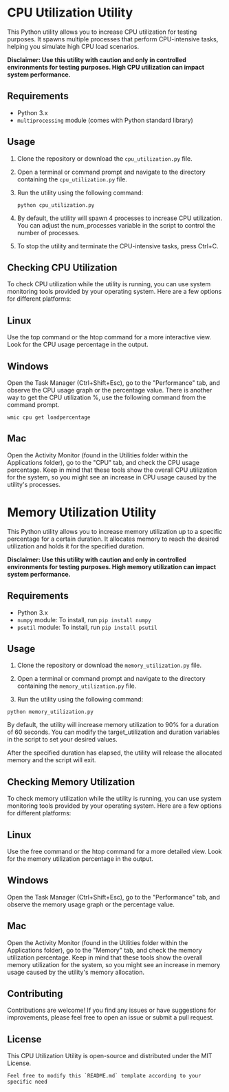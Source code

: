 # CPU Utilization Utility

This Python utility allows you to increase CPU utilization for testing purposes. It spawns multiple processes that perform CPU-intensive tasks, helping you simulate high CPU load scenarios.

**Disclaimer: Use this utility with caution and only in controlled environments for testing purposes. High CPU utilization can impact system performance.**

## Requirements

- Python 3.x
- `multiprocessing` module (comes with Python standard library)

## Usage

1. Clone the repository or download the `cpu_utilization.py` file.

2. Open a terminal or command prompt and navigate to the directory containing the `cpu_utilization.py` file.

3. Run the utility using the following command:

   ```shell
   python cpu_utilization.py
   ```

4. By default, the utility will spawn 4 processes to increase CPU utilization. You can adjust the num_processes variable in the script to control the number of processes.

5. To stop the utility and terminate the CPU-intensive tasks, press Ctrl+C.

## Checking CPU Utilization

To check CPU utilization while the utility is running, you can use system monitoring tools provided by your operating system. Here are a few options for different platforms:

## Linux

Use the top command or the htop command for a more interactive view. Look for the CPU usage percentage in the output.

## Windows

Open the Task Manager (Ctrl+Shift+Esc), go to the "Performance" tab, and observe the CPU usage graph or the percentage value.
There is another way to get the CPU utilization %, use the following command from the command prompt.

```shell
wmic cpu get loadpercentage
```
## Mac

Open the Activity Monitor (found in the Utilities folder within the Applications folder), go to the "CPU" tab, and check the CPU usage percentage.
Keep in mind that these tools show the overall CPU utilization for the system, so you might see an increase in CPU usage caused by the utility's processes.


# Memory Utilization Utility

This Python utility allows you to increase memory utilization up to a specific percentage for a certain duration. It allocates memory to reach the desired utilization and holds it for the specified duration.

**Disclaimer: Use this utility with caution and only in controlled environments for testing purposes. High memory utilization can impact system performance.**

## Requirements

- Python 3.x
- `numpy` module: To install, run `pip install numpy`
- `psutil` module: To install, run `pip install psutil`

## Usage

1. Clone the repository or download the `memory_utilization.py` file.

2. Open a terminal or command prompt and navigate to the directory containing the `memory_utilization.py` file.

3. Run the utility using the following command:

```shell
python memory_utilization.py
```

By default, the utility will increase memory utilization to 90% for a duration of 60 seconds. You can modify the target_utilization and duration variables in the script to set your desired values.

After the specified duration has elapsed, the utility will release the allocated memory and the script will exit.

## Checking Memory Utilization

To check memory utilization while the utility is running, you can use system monitoring tools provided by your operating system. Here are a few options for different platforms:

## Linux

Use the free command or the htop command for a more detailed view. Look for the memory utilization percentage in the output.

## Windows

Open the Task Manager (Ctrl+Shift+Esc), go to the "Performance" tab, and observe the memory usage graph or the percentage value.

## Mac

Open the Activity Monitor (found in the Utilities folder within the Applications folder), go to the "Memory" tab, and check the memory utilization percentage.
Keep in mind that these tools show the overall memory utilization for the system, so you might see an increase in memory usage caused by the utility's memory allocation.

## Contributing

Contributions are welcome! If you find any issues or have suggestions for improvements, please feel free to open an issue or submit a pull request.

## License
This CPU Utilization Utility is open-source and distributed under the MIT License.

```arduino
Feel free to modify this `README.md` template according to your specific need
```
